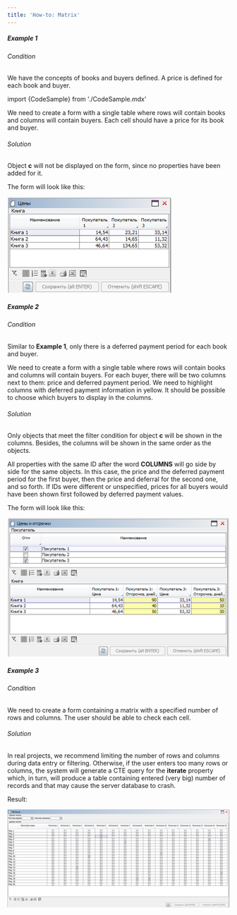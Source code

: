 ```yaml
---
title: 'How-to: Matrix'
---
```


##### Example 1

###### Condition

We have the concepts of books and buyers defined. A price is defined for each book and buyer.

import {CodeSample} from './CodeSample.mdx'

<CodeSample url="https://documentation.lsfusion.org/sample?file=UseCaseColumns&block=sample1"/>

We need to create a form with a single table where rows will contain books and columns will contain buyers. Each cell should have a price for its book and buyer.

###### Solution

<CodeSample url="https://documentation.lsfusion.org/sample?file=UseCaseColumns&block=solution1"/>

Object **c** will not be displayed on the form, since no properties have been added for it.

The form will look like this:

![](attachments/46367544/46367547.png)

##### Example 2

###### Condition

Similar to **Example 1**, only there is a deferred payment period for each book and buyer.

<CodeSample url="https://documentation.lsfusion.org/sample?file=UseCaseColumns&block=sample2"/>

We need to create a form with a single table where rows will contain books and columns will contain buyers. For each buyer, there will be two columns next to them: price and deferred payment period. We need to highlight columns with deferred payment information in yellow. It should be possible to choose which buyers to display in the columns.

###### Solution

<CodeSample url="https://documentation.lsfusion.org/sample?file=UseCaseColumns&block=solution2"/>

Only objects that meet the filter condition for object **c** will be shown in the columns. Besides, the columns will be shown in the same order as the objects.

All properties with the same ID after the word **COLUMNS** will go side by side for the same objects. In this case, the price and the deferred payment period for the first buyer, then the price and deferral for the second one, and so forth. If IDs were different or unspecified, prices for all buyers would have been shown first followed by deferred payment values.

The form will look like this:

![](attachments/46367544/46367551.png)

##### Example 3

###### Condition

We need to create a form containing a matrix with a specified number of rows and columns. The user should be able to check each cell.

###### Solution

<CodeSample url="https://documentation.lsfusion.org/sample?file=UseCaseColumns&block=solution3"/>

In real projects, we recommend limiting the number of rows and columns during data entry or filtering. Otherwise, if the user enters too many rows or columns, the system will generate a CTE query for the **iterate** property which, in turn, will produce a table containing entered (very big) number of records and that may cause the server database to crash.

Result:

![](attachments/46367544/46367557.png)
